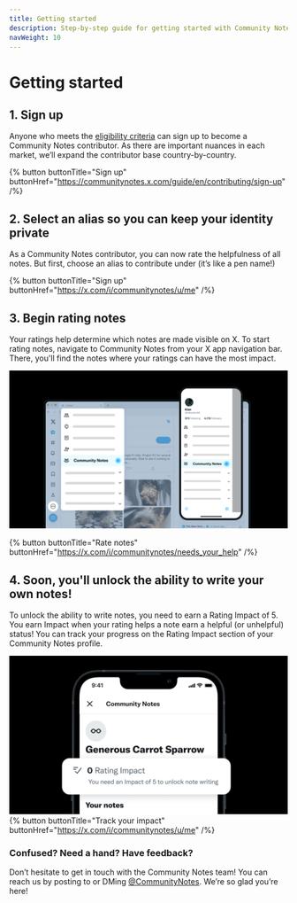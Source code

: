```yaml
---
title: Getting started
description: Step-by-step guide for getting started with Community Notes on X.
navWeight: 10
---
```

#  Getting started

## 1. Sign up

Anyone who meets the [eligibility criteria](../contributing/signing-up.md) can sign up to become a Community Notes contributor. As there are important nuances in each market, we’ll expand the contributor base country-by-country.

{% button buttonTitle="Sign up" buttonHref="https://communitynotes.x.com/guide/en/contributing/sign-up" /%}

## 2. Select an alias so you can keep your identity private

As a Community Notes contributor, you can now rate the helpfulness of all notes. But first, choose an alias to contribute under (it’s like a pen name!)

{% button buttonTitle="Sign up" buttonHref="https://x.com/i/communitynotes/u/me" /%}

## 3. Begin rating notes

Your ratings help determine which notes are made visible on X. To start rating notes, navigate to Community Notes from your X app navigation bar. There, you'll find the notes where your ratings can have the most impact.

![X app with main navigation menu open and the Community Notes option highlighted.](../images/navigate-to-home.png)

{% button buttonTitle="Rate notes" buttonHref="https://x.com/i/communitynotes/needs_your_help" /%}

## 4. Soon, you'll unlock the ability to write your own notes!

To unlock the ability to write notes, you need to earn a Rating Impact of 5. You earn Impact when your rating helps a note earn a helpful (or unhelpful) status! You can track your progress on the Rating Impact section of your Community Notes profile.

![Screen showing an anonymous contributor, their avatar, and alias name.](../images/rating-impact-welcome.png)
{% button buttonTitle="Track your impact" buttonHref="https://x.com/i/communitynotes/u/me" /%}

### Confused? Need a hand? Have feedback?

Don’t hesitate to get in touch with the Community Notes team! You can reach us by posting to or DMing
[@CommunityNotes](https://x.com/communitynotes). We’re so glad you’re here!
